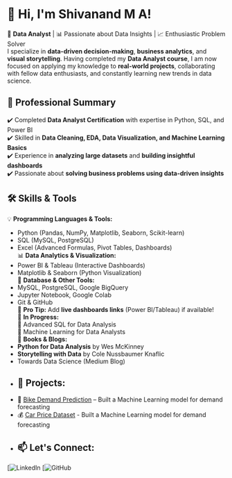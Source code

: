 # 👋 Hi, I'm Shivanand M A!  
🚀 **Data Analyst** | 📊 Passionate about Data Insights | 📈 Enthusiastic Problem Solver  
I specialize in **data-driven decision-making**, **business analytics**, and **visual storytelling**. Having completed my **Data Analyst course**, I am now focused on applying my knowledge to **real-world projects**, collaborating with fellow data enthusiasts, and constantly learning new trends in data science.
## 🎯 **Professional Summary**
✔️ Completed **Data Analyst Certification** with expertise in Python, SQL, and Power BI  
✔️ Skilled in **Data Cleaning, EDA, Data Visualization, and Machine Learning Basics**  
✔️ Experience in **analyzing large datasets** and **building insightful dashboards**  
✔️ Passionate about **solving business problems using data-driven insights**  
## 🛠 **Skills & Tools**
💡 **Programming Languages & Tools:**  
- Python (Pandas, NumPy, Matplotlib, Seaborn, Scikit-learn)  
- SQL (MySQL, PostgreSQL)  
- Excel (Advanced Formulas, Pivot Tables, Dashboards)  
📊 **Data Analytics & Visualization:**  
- Power BI & Tableau (Interactive Dashboards)  
- Matplotlib & Seaborn (Python Visualization)  
📂 **Database & Other Tools:**  
- MySQL, PostgreSQL, Google BigQuery  
- Jupyter Notebook, Google Colab  
- Git & GitHub  
📌 **Pro Tip:** Add **live dashboards links** (Power BI/Tableau) if available!  
🎯 **In Progress:**  
📍 Advanced SQL for Data Analysis  
📍 Machine Learning for Data Analysts  
📖 **Books & Blogs:**  
- **Python for Data Analysis** by Wes McKinney  
- **Storytelling with Data** by Cole Nussbaumer Knaflic  
- Towards Data Science (Medium Blog)  
 - ## 📂 Projects:
- 🚴 [Bike Demand Prediction](https://github.com/ShivuA55/Second-Hand-Bike-Data-Analysis) – Built a Machine Learning model for demand forecasting  
- 💰 [Car Price Dataset](https://github.com/ShivuA55/Car-price-dataset) -  Built a Machine Learning model for demand forecasting  
- ## 📫 Let's Connect:
[![LinkedIn](http://www.linkedin.com/in/shivanand-anikivi)
[![GitHub](https://github.com/ShivuA55/ShivuA55)  

